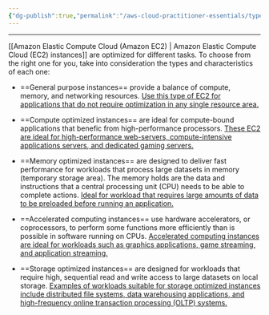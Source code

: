 ```yaml
---
{"dg-publish":true,"permalink":"/aws-cloud-practitioner-essentials/types-of-ec-2-instances/"}
---
```


---
[[Amazon Elastic Compute Cloud (Amazon EC2) \| Amazon Elastic Compute Cloud (EC2) instances]] are optimized for different tasks. To choose from the right one for you, take into consideration the types and characteristics of each one:

- ==General purpose instances== provide a balance of compute, memory, and networking resources. <u>Use this type of EC2 for applications that do not require optimization in any single resource area.</u>

- ==Compute optimized instances== are ideal for compute-bound applications that benefic from high-performance processors. <u>These EC2 are ideal for high-performance web-servers, compute-intensive applications servers, and dedicated gaming servers.</u>

- ==Memory optimized instances== are designed to deliver fast performance for workloads that process large datasets in memory (temporary storage area). The memory holds are the data and instructions that a central processing unit (CPU) needs to be able to complete actions. <u>Ideal for workload that requires large amounts of data to be preloaded before running an application.</u>

- ==Accelerated computing instances== use hardware accelerators, or coprocessors, to perform some functions more efficiently than is possible in software running on CPUs. <u>Accelerated computing instances are ideal for workloads such as graphics applications, game streaming, and application streaming.</u>

- ==Storage optimized instances== are designed for workloads that require high, sequential read and write access to large datasets on local storage. <u>Examples of workloads suitable for storage optimized instances include distributed file systems, data warehousing applications, and high-frequency online transaction processing (OLTP) systems.</u>